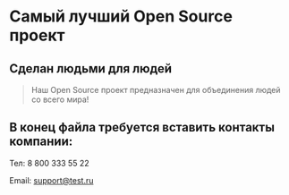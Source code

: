 # Самый лучший Open Source проект

## Сделан людьми для людей

> Наш Open Source проект предназначен для объединения людей со всего мира!

## В конец файла требуется вставить контакты компании:

Тел: 8 800 333 55 22

Email: support@test.ru
